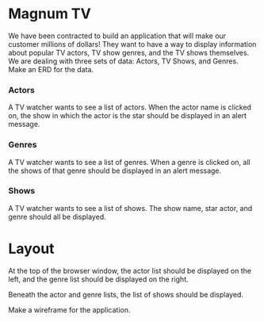 # Magnum TV

We have been contracted to build an application that will make our customer millions of dollars! They want to have a way to display information about popular TV actors, TV show genres, and the TV shows themselves. We are dealing with three sets of data: Actors, TV Shows, and Genres. Make an ERD for the data.

### Actors

A TV watcher wants to see a list of actors. When the actor name is clicked on, the show in which the actor is the star should be displayed in an alert message.

### Genres

A TV watcher wants to see a list of genres. When a genre is clicked on, all the shows of that genre should be displayed in an alert message.

### Shows

A TV watcher wants to see a list of shows. The show name, star actor, and genre should all be displayed.

# Layout

At the top of the browser window, the actor list should be displayed on the left, and the genre list should be displayed on the right.

Beneath the actor and genre lists, the list of shows should be displayed.

Make a wireframe for the application.

